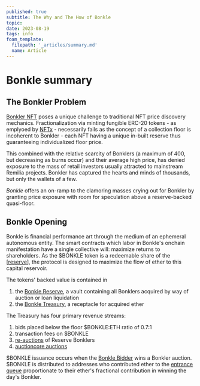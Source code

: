 ```yaml
---
published: true
subtitle: The Why and The How of Bonkle
topic:
date: 2023-08-19
tags: info
foam_template:
  filepath: '_articles/summary.md'
  name: Article
---
```


# Bonkle summary

## The Bonkler Problem

[Bonkler NFT](bonkler.remilia.org) poses a unique challenge to traditional NFT price discovery mechanics. Fractionalization via minting fungible ERC-20 tokens - as emplyoed by [NFTx](nftx.io) - necessarily fails as the concept of a collection floor is incoherent to Bonkler - each NFT having a unique in-built reserve thus guaranteeing individualized floor price. 

This combined with the relative scarcity of Bonklers (a maximum of 400, but decreasing as burns occur) and their average high price, has denied exposure to the mass of retail investors usually attracted to mainstream Remilia projects. Bonkler has captured the hearts and minds of thousands, but only the wallets of a few.

*Bonkle* offers an on-ramp to the clamoring masses crying out for Bonkler by granting price exposure with room for speculation above a reserve-backed quasi-floor.

## Bonkle Opening

Bonkle is financial performance art through the medium of an ephemeral autonomous entity. The smart contracts which labor in Bonkle's onchain manifestation have a single collective will: maximize returns to shareholders. As the $BONKLE token is a redeemable share of the [[reserve]], the protocol is designed to maximize the flow of ether to this capital reservoir.

The tokens' backed value is contained in
1) the <a class="wiki-link" href="/articles/reserve">Bonkle Reserve</a>, a vault containing all Bonklers acquired by way of auction or loan liquidation
2) the <a class="wiki-link" href="/articles/treasury">Bonkle Treasury</a>, a receptacle for acquired ether

The Treasury has four primary revenue streams:
1) bids placed below the floor $BONKLE:ETH ratio of 0.7:1
2) transaction fees on $BONKLE
3) <a class="wiki-link" href="/articles/re-auction">re-auctions</a> of Reserve Bonklers
4) <a class="wiki-link" href="/articles/auctioncore-auction">auctioncore auctions</a>

$BONKLE issuance occurs when the <a class="wiki-link" href="/articles/bidder">Bonkle Bidder</a> wins a Bonkler auction. $BONKLE is distributed to addresses who contributed ether to the <a class="wiki-link" href="/articles/entrance-queue">entrance queue</a> proportionate to their ether's fractional contribution in winning the day's Bonkler.




[//begin]: # "Autogenerated link references for markdown compatibility"
[reserve]: reserve "reserve"
[//end]: # "Autogenerated link references"